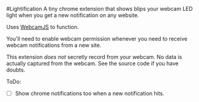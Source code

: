 #Lightification
A tiny chrome extension that shows blips your webcam LED light when you get a new notification on any website.

Uses [WebcamJS](https://github.com/jhuckaby/webcamjs) to function.

You'll need to enable webcam permission whenever you need to receive webcam notifications from a new site.

This extension *does not* secretly record from your webcam. No data is actually captured from the webcam. See the source code if you have doubts.

ToDo:

- [ ] Show chrome notifications too when a new notification hits.